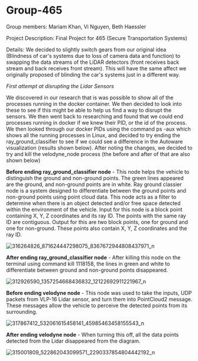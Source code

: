 # Group-465
Group members: Mariam Khan, Vi Nguyen, Beth Haessler

Project Description: Final Project for 465 (Secure Transportation Systems)

Details: We decided to slightly switch gears from our original idea (Blindness of car's systems due to loss of camera data and function) to swapping the data streams of the LiDAR detectors (front receives back stream and back receives front stream). This will have the same affect we originally proposed of blinding the car's systems just in a different way. 

*First attempt at disrupting the Lidar Sensors*

  We discovered in our research that is was possible to show all of the processes running in the docker container. We then decided to look into these to see if this might be able to help us find a way to disrupt the sensors. We then went back to researching and found that we could end processes running in docker if we knew their PID, or the id of the process. 
  We then looked through our docker PIDs using the command ps -aux which shows all the running processes in Linux, and decided to try ending the ray_ground_classifier to see if we could see a difference in the Autoware visualization (results shown below). After noting the changes, we decided to try and kill the velodyne_node process (the before and after of that are also shown below) 
   
   **Before ending ray_ground_classifier node** - 
   This node helps the vehicle to distinguish the ground and non-ground points. The green lines appeared are the ground, and non-ground points are in white. Ray ground classier node is a system designed to differentiate between the ground points and non-ground points using point cloud data. This node acts as a filter to determine when there is an object detected and/or free space detected within the environment of the vehicle. Input for this node is a block point containing X, Y, Z coordinates and its ray ID. The points with the same ray ID are contiguous. Output for this are two block points, one for ground and one for non-ground. These points also contain X, Y, Z coordinates and the ray ID. 
   
  ![316264826_871624447298075_8367672944808437971_n](https://user-images.githubusercontent.com/119695872/205739005-180cfb42-fbfe-4dc8-9fec-f97e54244ba8.png)

   **After ending ray_ground_classifier node** - 
   After killing this node on the terminal using command kill 1118158, the lines in green and white to differentiate between ground and non-ground points disappeared.
   
   ![312926590_1357254668436832_12122692911221967_n](https://user-images.githubusercontent.com/119695872/205738820-dbdfa401-6df6-4155-a967-907286611e42.png)


   
   **Before ending velodyne node** - 
   This node was used to take the inputs, UDP packets from VLP-16 Lidar sensor, and turn them into PointCloud2 message. These messages allow the vehicle to perceive the detected points from its surrounding.
   
   ![317867412_532061615458141_45985463458155543_n](https://user-images.githubusercontent.com/119695872/205739053-b3201f9a-4803-4320-b28c-607742ed5cea.png)

   **After ending velodyne node** - 
   When turning this off, all the data points detected from the Lidar disappeared from the diagram.
   
   ![315001809_522862043099571_2290337854804442192_n](https://user-images.githubusercontent.com/119695872/205738674-5e57fdb5-d230-4e2e-9d34-abd927bc0fbc.png)

